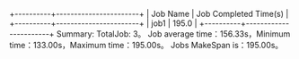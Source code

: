 +----------+-----------------------+
| Job Name | Job Completed Time(s) |
+----------+-----------------------+
|   job1   |         195.0         |
+----------+-----------------------+
Summary:
TotalJob: 3。
Job average time：156.33s，Minimum time：133.00s，Maximum time：195.00s。
Jobs MakeSpan is：195.00s。
